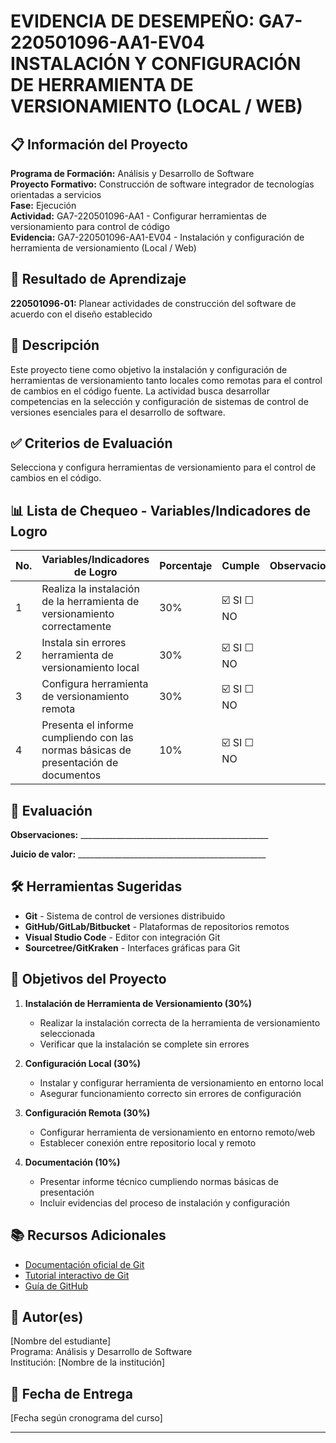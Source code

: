 # EVIDENCIA DE DESEMPEÑO: GA7-220501096-AA1-EV04 INSTALACIÓN Y CONFIGURACIÓN DE HERRAMIENTA DE VERSIONAMIENTO (LOCAL / WEB)

## 📋 Información del Proyecto

**Programa de Formación:** Análisis y Desarrollo de Software  
**Proyecto Formativo:** Construcción de software integrador de tecnologías orientadas a servicios  
**Fase:** Ejecución  
**Actividad:** GA7-220501096-AA1 - Configurar herramientas de versionamiento para control de código  
**Evidencia:** GA7-220501096-AA1-EV04 - Instalación y configuración de herramienta de versionamiento (Local / Web)

## 🎯 Resultado de Aprendizaje

**220501096-01:** Planear actividades de construcción del software de acuerdo con el diseño establecido

## 📝 Descripción

Este proyecto tiene como objetivo la instalación y configuración de herramientas de versionamiento tanto locales como remotas para el control de cambios en el código fuente. La actividad busca desarrollar competencias en la selección y configuración de sistemas de control de versiones esenciales para el desarrollo de software.

## ✅ Criterios de Evaluación

Selecciona y configura herramientas de versionamiento para el control de cambios en el código.

## 📊 Lista de Chequeo - Variables/Indicadores de Logro

| No. | Variables/Indicadores de Logro | Porcentaje | Cumple | Observaciones |
|-----|--------------------------------|------------|---------|---------------|
| 1 | Realiza la instalación de la herramienta de versionamiento correctamente | 30% | ☑️ SI ☐ NO |  |
| 2 | Instala sin errores herramienta de versionamiento local | 30% | ☑️ SI ☐ NO |  |
| 3 | Configura herramienta de versionamiento remota | 30% | ☑️ SI ☐ NO |  |
| 4 | Presenta el informe cumpliendo con las normas básicas de presentación de documentos | 10% | ☑️ SI ☐ NO |  |

## 📝 Evaluación

**Observaciones:** _______________________________________________

**Juicio de valor:** _______________________________________________

## 🛠️ Herramientas Sugeridas

- **Git** - Sistema de control de versiones distribuido
- **GitHub/GitLab/Bitbucket** - Plataformas de repositorios remotos
- **Visual Studio Code** - Editor con integración Git
- **Sourcetree/GitKraken** - Interfaces gráficas para Git

## 🎯 Objetivos del Proyecto

1. **Instalación de Herramienta de Versionamiento (30%)**
    - Realizar la instalación correcta de la herramienta de versionamiento seleccionada
    - Verificar que la instalación se complete sin errores

2. **Configuración Local (30%)**
    - Instalar y configurar herramienta de versionamiento en entorno local
    - Asegurar funcionamiento correcto sin errores de configuración

3. **Configuración Remota (30%)**
    - Configurar herramienta de versionamiento en entorno remoto/web
    - Establecer conexión entre repositorio local y remoto

4. **Documentación (10%)**
    - Presentar informe técnico cumpliendo normas básicas de presentación
    - Incluir evidencias del proceso de instalación y configuración

## 📚 Recursos Adicionales

- [Documentación oficial de Git](https://git-scm.com/doc)
- [Tutorial interactivo de Git](https://learngitbranching.js.org/)
- [Guía de GitHub](https://guides.github.com/)

## 👥 Autor(es)

[Nombre del estudiante]  
Programa: Análisis y Desarrollo de Software  
Institución: [Nombre de la institución]

## 📅 Fecha de Entrega

[Fecha según cronograma del curso]

---